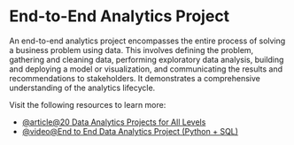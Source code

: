 # End-to-End Analytics Project

An end-to-end analytics project encompasses the entire process of solving a business problem using data. This involves defining the problem, gathering and cleaning data, performing exploratory data analysis, building and deploying a model or visualization, and communicating the results and recommendations to stakeholders. It demonstrates a comprehensive understanding of the analytics lifecycle.

Visit the following resources to learn more:

- [@article@20 Data Analytics Projects for All Levels](https://www.datacamp.com/blog/data-analytics-projects-all-levels)
- [@video@End to End Data Analytics Project (Python + SQL)](https://www.youtube.com/watch?v=uL0-6kfiH3g)